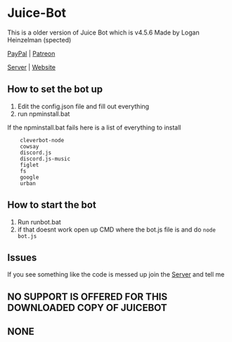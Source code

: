 # Juice-Bot
This is a older version of Juice Bot which is v4.5.6
Made by Logan Heinzelman (spected)

[PayPal](https://www.paypal.me/loganrose/2) |
[Patreon](https://www.patron.com/loganrose)

[Server](https://discord.gg/u9AXz3q) |
[Website](https://www.juicebot.xyz/)

## How to set the bot up
1. Edit the config.json file and fill out everything
2. run npminstall.bat

If the npminstall.bat fails here is a list of everything to install
```
    cleverbot-node
    cowsay
    discord.js
    discord.js-music
    figlet
    fs
    google
    urban
```
## How to start the bot
1. Run runbot.bat
2. if that doesnt work open up CMD where the bot.js file is and do `node bot.js`

## Issues
If you see something like the code is messed up join the [Server](https://discord.gg/u9AXz3q) and tell me

## NO SUPPORT IS OFFERED FOR THIS DOWNLOADED COPY OF JUICEBOT 
## NONE 
